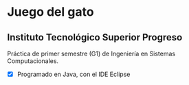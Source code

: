 # Juego del gato
## **Instituto Tecnológico Superior Progreso**
Práctica de primer semestre (G1) de Ingeniería en Sistemas Computacionales.
- [x] Programado en Java, con el IDE Eclipse
